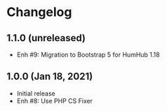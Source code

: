 Changelog
=========

1.1.0 (unreleased)
-------------------------
- Enh #9: Migration to Bootstrap 5 for HumHub 1.18

1.0.0 (Jan 18, 2021)
------------------
- Initial release
- Enh #8: Use PHP CS Fixer
